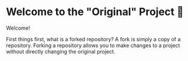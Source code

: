 # Welcome to the "Original" Project 🎉

Welcome!

First things first, what is a forked repository? A fork is simply a copy of a repository. Forking a repository allows you to make changes to a project without directly changing the original project.
